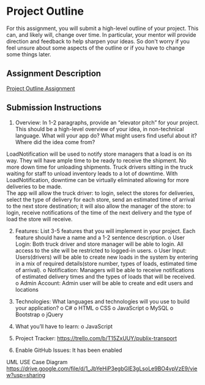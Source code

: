 # Project Outline
For this assignment, you will submit a high-level outline of your project. This can, and likely will, change over time. In particular, your mentor will provide direction and feedback to help sharpen your ideas. So don't worry if you feel unsure about some aspects of the outline or if you have to change some things later.

## Assignment Description
[Project Outline Assignment](https://education.launchcode.org/liftoff/modules/assignments/project-outline)

## Submission Instructions

1.	Overview: In 1-2 paragraphs, provide an “elevator pitch” for your project. This should be a high-level overview of your idea, in non-technical language. What will your app do? What might users find useful about it? Where did the idea come from?

LoadNotification will be used to notify store managers that a load is on its way.  They will have ample time to be ready to receive the shipment.  No more down time for unloading shipments. 
Truck drivers sitting in the truck waiting for staff to unload inventory leads to a lot of downtime. With LoadNotification, downtime can be virtually eliminated allowing for more deliveries to be made.  
The app will allow the truck driver: to login, select the stores for deliveries, select the type of delivery for each store, send an estimated time of arrival to the next store destination; it will also allow the manager of the store: to login, receive notifications of the time of the next delivery and the type of load the store will receive.

2.	Features: List 3-5 features that you will implement in your project. Each feature should have a name and a 1-2 sentence description. 
o	User Login:  Both truck driver and store manager will be able to login.  All access to the site will be restricted to logged-in users.
o	User Input: Users(drivers) will be able to create new loads in the system by entering in a mix of required details(store number, types of loads, estimated time of arrival).
o	Notification: Managers will be able to receive notifications of estimated delivery times and the types of loads that will be received.
o	Admin Account: Admin user will be able to create and edit users and locations

3.	Technologies: What languages and technologies will you use to build your application? 
o	C#
o	HTML
o	CSS
o	JavaScript
o	MySQL
o	Bootstrap
o	jQuery

4.	What you’ll have to learn: 
o	JavaScript 
5.	Project Tracker: https://trello.com/b/T15ZxUUY/publix-transport
6.	Enable GitHub Issues: It has been enabled

UML USE Case Diagram
https://drive.google.com/file/d/1_JbYeHiP3egbGlE3gLsoLe9BO4vpVzE9/view?usp=sharing




